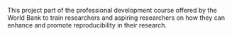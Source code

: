 This project part of the professional development course offered by the World Bank to train researchers
and aspiring researchers on how they can enhance and promote reproducibility in their research.
